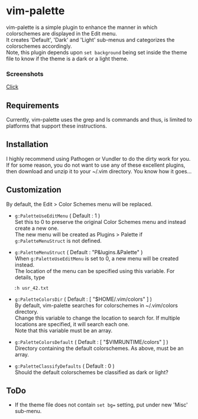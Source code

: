 # vim-palette

vim-palette is a simple plugin to enhance the manner in which colorschemes are displayed in the Edit menu.  
It creates 'Default', 'Dark' and 'Light' sub-menus and categorizes the colorschemes accordingly.  
Note, this plugin depends upon `set background` being set inside the theme file to know if the theme is a dark or a light theme.

### Screenshots
[Click](http://imgur.com/a/wwXjm)


## Requirements
Currently, vim-palette uses the grep and ls commands and thus, is limited to
platforms that support these instructions.  


## Installation
I highly recommend using Pathogen or Vundler to do the dirty work for you. If
for some reason, you do not want to use any of these excellent plugins, then
download and unzip it to your ~/.vim directory. You know how it goes...  


## Customization
By default, the Edit > Color Schemes menu will be replaced.  

* `g:PaletteUseEditMenu` ( Default : 1 )  
   Set this to 0 to preserve the original Color Schemes menu and instead create a new one.  
   The new menu will be created as Plugins > Palette if `g:PaletteMenuStruct` is not defined.  

* `g:PaletteMenuStruct` ( Default : "P&lugins.&Palette" )  
   When `g:PaletteUseEditMenu` is set to 0, a new menu will be created instead.  
   The location of the menu can be specified using this variable. For details, type
````
   :h usr_42.txt
````

* `g:PaletteColorsDir` ( Default : [ "$HOME/.vim/colors" ] )  
   By default, vim-palette searches for colorschemes in ~/.vim/colors directory.  
   Change this variable to change the location to search for. 
   If multiple locations are specified, it will search each one.  
   Note that this variable must be an array.  

* `g:PaletteColorsDefault` ( Default : [ "$VIMRUNTIME/colors" ] )  
   Directory containing the default colorschemes. As above, must be an array.  

* `g:PaletteClassifyDefaults` ( Default : 0 )  
   Should the default colorschemes be classified as dark or light?  


## ToDo
* If the theme file does not contain `set bg=` setting, put under new 'Misc' sub-menu.  
